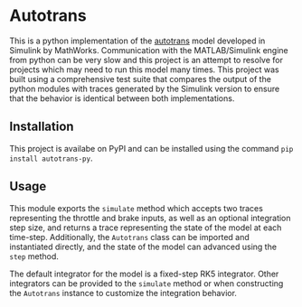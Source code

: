 # Autotrans

This is a python implementation of the
[autotrans](https://www.mathworks.com/help/simulink/slref/modeling-an-automatic-transmission-controller.html)
model developed in Simulink by MathWorks. Communication with the MATLAB/Simulink
engine from python can be very slow and this project is an attempt to resolve
for projects which may need to run this model many times. This project was built
using a comprehensive test suite that compares the output of the python modules
with traces generated by the Simulink version to ensure that the behavior is
identical between both implementations.

## Installation

This project is availabe on PyPI and can be installed using the
command `pip install autotrans-py`.

## Usage

This module exports the `simulate` method which accepts two traces representing
the throttle and brake inputs, as well as an optional integration step size, and
returns a trace representing the state of the model at each time-step.
Additionally, the `Autotrans` class can be imported and instantiated directly,
and the state of the model can advanced using the `step` method.

The default integrator for the model is a fixed-step RK5 integrator. Other
integrators can be provided to the `simulate` method or when constructing
the `Autotrans` instance to customize the integration behavior.
